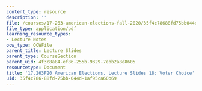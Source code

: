```yaml
---
content_type: resource
description: ''
file: /courses/17-263-american-elections-fall-2020/35f4c78688fd75bb044d1af95ca60b69_MIT17_263F20_Lec18.pdf
file_type: application/pdf
learning_resource_types:
- Lecture Notes
ocw_type: OCWFile
parent_title: Lecture Slides
parent_type: CourseSection
parent_uid: 4f3c8a84-ef86-255b-9329-7ebb2a8e8605
resourcetype: Document
title: '17.263F20 American Elections, Lecture Slides 18: Voter Choice'
uid: 35f4c786-88fd-75bb-044d-1af95ca60b69
---
```

